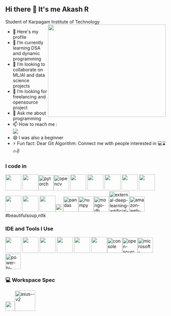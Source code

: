 ## Hi there 👋 It's me Akash R

Student of Karpagam Institute of Technology
<img align="right" width="370" height="290" src="https://i.pinimg.com/originals/47/f0/34/47f0342cec72b800463bf003eac1257e.gif">
- 🔭 Here's my profile                                                 
- 🌱 I’m currently learning DSA and dynamic programming
- 👯 I’m looking to collaborate on ML/AI and data science projects 
- 🤔 I’m looking for freelancing and opensource project
- 💬 Ask me about programming
- 📫 How to reach me :
<br /> [<img src="https://img.shields.io/badge/LinkedIn-0077B5?style=for-the-badge&logo=linkedin&logoColor=white" />](www.linkedin.com/in/akashr39t)
- 😄 I was also a beginner 
- ⚡ Fun fact: Dear Git Algorithm: Connect me with people interested in 💻⌛🔥✌️

### I code in
<img height="50" width="50" src="https://img.icons8.com/color/48/000000/python.png" /> <img height="50" width="50" src="https://img.icons8.com/color/48/000000/tensorflow.png"/><img width="48" height="48" src="https://img.icons8.com/fluency/48/pytorch.png" alt="pytorch"/><img width="48" height="48" src="https://img.icons8.com/fluency/48/opencv.png" alt="opencv"/>
<img height="50" width="50" src="https://img.icons8.com/color/48/000000/c-programming.png" /> <img height="50" width="50" src="https://img.icons8.com/color/48/000000/c-plus-plus-logo.png" /> <img height="50" width="50" src="https://img.icons8.com/color/48/000000/java-coffee-cup-logo.png" /> 
<img height="50" width="50" src="https://img.icons8.com/color/48/000000/html-5.png" /> <img height="50" width="50" src="https://img.icons8.com/color/48/000000/css3.png" /> 
<img height="50" width="50" src="https://img.icons8.com/color/48/000000/javascript.png"/>
<img height="50" width="50" src="https://img.icons8.com/fluent/48/000000/arduino.png"/> <img height="50" width="50" src="https://img.icons8.com/color/48/000000/mysql-logo.png"/><img width="24" height="24" src="https://img.icons8.com/external-tal-revivo-color-tal-revivo/24/external-docker-a-set-of-coupled-software-as-a-service-logo-color-tal-revivo.png" alt="external-docker-a-set-of-coupled-software-as-a-service-logo-color-tal-revivo"/><img width="48" height="48" src="https://img.icons8.com/color/48/pandas.png" alt="pandas"/><img width="48" height="48" src="https://img.icons8.com/color/48/numpy.png" alt="numpy"/><img width="48" height="48" src="https://img.icons8.com/color/48/mongo-db.png" alt="mongo-db"/><img width="64" height="64" src="https://img.icons8.com/external-becris-flat-becris/64/external-deep-learning-artificial-intelligence-becris-flat-becris.png" alt="external-deep-learning-artificial-intelligence-becris-flat-becrics"/><img width="48" height="48" src="https://img.icons8.com/color/48/amazon-web-services.png" alt="amazon-web-services"/>
#beautifulsoup,nltk
### IDE and Tools I Use
<img height="50" width="50" src="https://img.icons8.com/color/48/000000/visual-studio-code-2019.png"/>  <img height="50" width="50" src="https://img.icons8.com/color/50/000000/git.png"/>  <img height="50" src="https://img.icons8.com/officel/480/null/java-eclipse.png"/> <img height="50" src="https://img.icons8.com/color/480/null/notion--v1.png" /> <img height="50" width="50" src="https://img.icons8.com/color/48/000000/figma--v1.png"/> <img height="50" src="https://img.shields.io/badge/Netlify-00C7B7?style=for-the-badge&logo=netlify&logoColor=white"/><img width="48" height="48" src="https://img.icons8.com/fluency/48/console.png" alt="console"/><img width="48" height="48" src="https://img.icons8.com/color/48/open-source--v1.png" alt="open-source--v1"/><img width="48" height="48" src="https://img.icons8.com/color/48/microsoft-excel-2019--v1.png" alt="microsoft-excel-2019--v1"/><img width="48" height="48" src="https://img.icons8.com/color/48/power-bi-2021.png" alt="power-bi-2021"/>

### 💻 Workspace Spec
<img height="30" src="https://img.shields.io/badge/NVIDIA-GTX2050-76B900?style=for-the-badge&logo=nvidia&logoColor=white"/><img width="64" height="64" src="https://img.icons8.com/nolan/64/asus--v2.png" alt="asus--v2"/>
